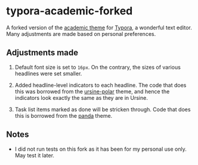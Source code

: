 # typora-academic-forked

A forked version of the [academic
theme](https://github.com/typora/typora-theme-gallery/blob/gh-pages/_posts/theme/2018-01-07-Academic.md)
for [Typora](https://typora.io/), a wonderful text editor. Many adjustments are made
based on personal preferences.

## Adjustments made

1. Default font size is set to `16px`. On the contrary, the sizes of various headlines were set smaller.

2. Added headline-level indicators to each headline. The code that does this was
   borrowed from the
   [ursine-polar](https://github.com/aCluelessDanny/typora-theme-ursine) theme, and
   hence the indicators look exactly the same as they are in Ursine.

3. Task list items marked as done will be stricken through. Code that does this is
   borrowed from the [panda](https://github.com/gilbertohasnofb/typora-panda-theme)
   theme.

<!-- TODO: (maybe) screenshots -->

## Notes

- I did not run tests on this fork as it has been for my personal use only. May test it later.